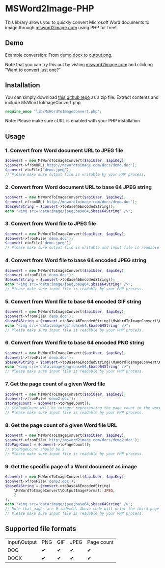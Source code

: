 # MSWord2Image-PHP

This library allows you to quickly convert Microsoft Word documents to image through [msword2image.com](http://msword2image.com) using PHP for free!

## Demo

Example conversion: From [demo.docx](http://msword2image.com/docs/demo.docx) to [output.png](http://msword2image.com/docs/demoOutput.png). 

Note that you can try this out by visting [msword2image.com](http://msword2image.com) and clicking "Want to convert just one?"

## Installation

You can simply download [this github repo](https://github.com/msword2image/msword2image-php/archive/master.zip) as a zip file. Extract contents and include MsWordToImageConvert.php

```php
require_once 'lib/MsWordToImageConvert.php';
```

Note: Please make sure cURL is enabled with your PHP installation

## Usage

### 1. Convert from Word document URL to JPEG file

```php
$convert = new MsWordToImageConvert($apiUser, $apiKey);
$convert->fromURL('http://mswordtoimage.com/docs/demo.doc');
$convert->toFile('demo.jpeg');
// Please make sure output file is writable by your PHP process.
```

### 2. Convert from Word document URL to base 64 JPEG string

```php
$convert = new MsWordToImageConvert($apiUser, $apiKey);
$convert->fromURL('http://mswordtoimage.com/docs/demo.doc');
$base64String = $convert->toBase46EncodedString();
echo "<img src='data:image/jpeg;base64,$base64String' />";
```

### 3. Convert from Word file to JPEG file

```php
$convert = new MsWordToImageConvert($apiUser, $apiKey);
$convert->fromFile('demo.doc');
$convert->toFile('demo.jpeg');
// Please make sure output file is writable and input file is readable by your PHP process.
```

### 4. Convert from Word file to base 64 encoded JPEG string

```php
$convert = new MsWordToImageConvert($apiUser, $apiKey);
$convert->fromFile('demo.doc');
$base64String = $convert->toBase46EncodedString();
echo "<img src='data:image/jpeg;base64,$base64String' />";
// Please make sure input file is readable by your PHP process.
```
### 5. Convert from Word file to base 64 encoded GIF string

```php
$convert = new MsWordToImageConvert($apiUser, $apiKey);
$convert->fromFile('demo.doc');
$base64String = $convert->toBase46EncodedString(\MsWordToImageConvert\OutputImageFormat::GIF);
echo "<img src='data:image/gif;base64,$base64String' />";
// Please make sure input file is readable by your PHP process.
```

### 6. Convert from Word file to base 64 encoded PNG string

```php
$convert = new MsWordToImageConvert($apiUser, $apiKey);
$convert->fromFile('demo.doc');
$base64String = $convert->toBase46EncodedString(\MsWordToImageConvert\OutputImageFormat::JPEG);
echo "<img src='data:image/png;base64,$base64String' />";
// Please make sure input file is readable by your PHP process.
```

### 7. Get the page count of a given Word file

```php
$convert = new MsWordToImageConvert($apiUser, $apiKey);
$convert->fromFile('demo2.doc');
$toPageCount = $convert->toPageCount(); 
// $toPageCount will be integer representing the page count in the word file
// Please make sure input file is readable by your PHP process.
```

### 8. Get the page count of a given Word file URL

```php
$convert = new MsWordToImageConvert($apiUser, $apiKey);
$convert->fromFile('http://msword2image.com/docs/demo2.doc');
$toPageCount = $convert->toPageCount(); 
// $toPageCount should be 5
// Please make sure input file is readable by your PHP process.
```

### 9. Get the specific page of a Word document as image

```php
$convert = new MsWordToImageConvert($apiUser, $apiKey);
$convert->fromFile('demo2.doc');
$base64String = $convert->toBase46EncodedString(
    \MsWordToImageConvert\OutputImageFormat::JPEG,
    2
);
echo "<img src='data:image/jpeg;base64,$base64String' />";
// Note that pages are 0-indexed. Above code will print the third page of word document
// Please make sure input file is readable by your PHP process.
```

## Supported file formats

<table>
  <tbody>
    <tr>
      <td>Input\Output</td>
      <td>PNG</td>
      <td>GIF</td>
      <td>JPEG</td>
      <td>Page count</td>
    </tr>
    <tr>
      <td>DOC</td>
      <td>✔</td>
      <td>✔</td>
      <td>✔</td>
      <td>✔</td>
    </tr>
    <tr>
      <td>DOCX</td>
      <td>✔</td>
      <td>✔</td>
      <td>✔</td>
      <td>✔</td>
    </tr>
  </tbody>
</table>
